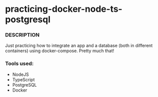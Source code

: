 # practicing-docker-node-ts-postgresql

### DESCRIPTION
Just practicing how to integrate an app and a database (both in different containers) using docker-compose. Pretty much that!  

### Tools used: 
- NodeJS
- TypeScript
- PostgreSQL
- Docker


